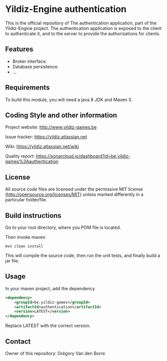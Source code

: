 # Yildiz-Engine authentication

This is the official repository of The authentication application, part of the Yildiz-Engine project.
The authentication application is exposed to the client to authenticate it, and to the server to provide the authorizations for clients.

## Features

* Broker interface.
* Database persistence.
* ...

## Requirements

To build this module, you will need a java 8 JDK and Maven 3.

## Coding Style and other information

Project website:
http://www.yildiz-games.be

Issue tracker:
https://yildiz.atlassian.net

Wiki:
https://yildiz.atlassian.net/wiki

Quality report:
https://sonarcloud.io/dashboard?id=be.yildiz-games%3Aauthentication

## License

All source code files are licensed under the permissive MIT license
(http://opensource.org/licenses/MIT) unless marked differently in a particular folder/file.

## Build instructions

Go to your root directory, where you POM file is located.

Then invoke maven

	mvn clean install

This will compile the source code, then run the unit tests, and finally build a jar file.

## Usage

In your maven project, add the dependency

```xml
<dependency>
    <groupId>be.yildiz-games</groupId>
    <artifactId>authentication</artifactId>
    <version>LATEST</version>
</dependency>
```
Replace LATEST with the correct version.

## Contact
Owner of this repository: Grégory Van den Borre